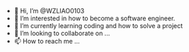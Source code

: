 - 👋 Hi, I’m @WZLIAO0103
- 👀 I’m interested in how to become a software engineer.
- 🌱 I’m currently learning coding and how to solve a project
- 💞️ I’m looking to collaborate on ...
- 📫 How to reach me ...

<!---
WZLIAO0103/WZLIAO0103 is a ✨ special ✨ repository because its `README.md` (this file) appears on your GitHub profile.
You can click the Preview link to take a look at your changes.
--->
